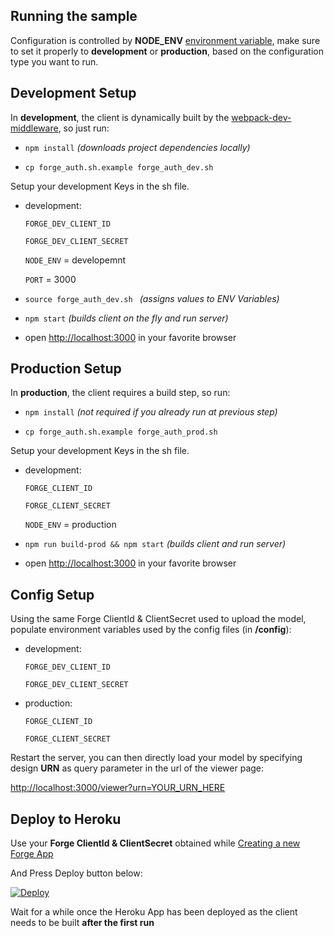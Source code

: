 
## Running the sample

Configuration is controlled by **NODE_ENV**
[environment variable](https://www.google.com/webhp?q=set+environment+variable&gws_rd=cr&ei=tum2WMaSF4SdsgHruLrIDg),
make sure to set it properly to **development** or **production**,
based on the configuration type you want to run.

## Development Setup

In **development**, the client is dynamically built by the
[webpack-dev-middleware](https://github.com/webpack/webpack-dev-middleware), so just run:

 * `npm install`    *(downloads project dependencies locally)*

 * `cp forge_auth.sh.example forge_auth_dev.sh`   

Setup your development Keys in the sh file. 

 * development:

    `FORGE_DEV_CLIENT_ID`

    `FORGE_DEV_CLIENT_SECRET`
    
    `NODE_ENV` = developemnt
    
    `PORT` = 3000
    
 
 * `source forge_auth_dev.sh `      *(assigns values to ENV Variables)*

 * `npm start`      *(builds client on the fly and run server)*

 * open [http://localhost:3000](http://localhost:3000) in your favorite browser


## Production Setup

In **production**, the client requires a build step, so run:

 * `npm install` *(not required if you already run at previous step)*

 * `cp forge_auth.sh.example forge_auth_prod.sh`   

Setup your development Keys in the sh file. 

 * development:

    `FORGE_CLIENT_ID`

    `FORGE_CLIENT_SECRET`
    
    `NODE_ENV` = production


 * `npm run build-prod && npm start` *(builds client and run server)*

 * open [http://localhost:3000](http://localhost:3000) in your favorite browser


## Config Setup

Using the same Forge ClientId & ClientSecret used to upload the model,
populate environment variables used by the config files (in **/config**):

  * development:

    `FORGE_DEV_CLIENT_ID`

    `FORGE_DEV_CLIENT_SECRET`

  * production:

    `FORGE_CLIENT_ID`

    `FORGE_CLIENT_SECRET`


Restart the server, you can then directly load your model by specifying design **URN** as query parameter in the url of the viewer page:

[http://localhost:3000/viewer?urn=YOUR_URN_HERE](http://localhost:3000/viewer?urn=YOUR_DESIGN_URN_HERE)


## Deploy to Heroku

Use your **Forge ClientId & ClientSecret** obtained while
[Creating a new Forge App](https://developer.autodesk.com/myapps/create)

And Press Deploy button below:

[![Deploy](https://www.herokucdn.com/deploy/button.svg)](https://heroku.com/deploy)

Wait for a while once the Heroku App has been deployed as the client needs to be built **after the first run**
